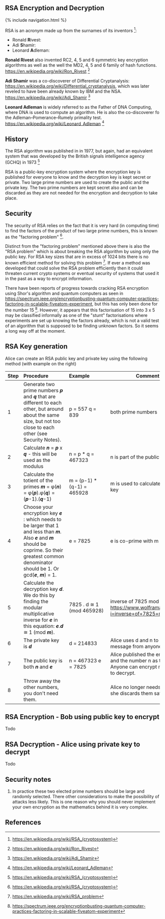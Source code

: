 ## RSA Encryption and Decryption

{% include navigation.html %}

RSA is an acronym made up from the surnames of its inventors [^1]:

- Ronald **R**ivest:
- Adi **S**hamir:
- Leonard **A**dleman:

**Ronald Rivest** also invented RC2, 4, 5 and 6 symmetric key encryption algorithms as well as the well the MD2, 4, 5 and 6 family of hash functions. https://en.wikipedia.org/wiki/Ron_Rivest [^2]

**Adi Shamir** was a co-discoverer of Differential Cryptanalysis: https://en.wikipedia.org/wiki/Differential_cryptanalysis, which was later reveled to have been already known by IBM and the NSA. https://en.wikipedia.org/wiki/Adi_Shamir [^3]

**Leonard Adleman** is widely referred to as the Father of DNA Computing, where DNA is used to compute an algorithm. He is also the co-discoverer fo the Adleman–Pomerance–Rumely primality test. https://en.wikipedia.org/wiki/Leonard_Adleman [^4]

## History

The RSA algorithm was published in in 1977, but again, had an equivalent system that was developed by the British signals intelligence agency (GCHQ) in 1973 [^1]

RSA is a public-key encryption system where the encryption key is published for everyone to know and the decryption key is kept secret or private. Two large prime numbers are used to create the public and the private key. The two prime numbers are kept secret also and can be discarded as they are not needed for the encryption and decryption to take place.

## Security

The security of RSA relies on the fact that it is very hard (in computing time) to find the factors of the product of two large prime numbers, this is known as the "factoring problem" [^1].

Distinct from the "factoring problem" mentioned above there is also the "RSA problem" which is about breaking the RSA algorithm by using only the public key.
For RSA key sizes that are in excess of 1024 bits there is no known efficient method for solving this problem [^5]. If ever a method was developed that could solve the RSA problem efficiently then it could threaten current crypto systems or eventual security of systems that used it in the past as a way to encrypt information.

There have been reports of progress towards cracking RSA encryption using Shor's algorithm and quantum computers as seen in https://spectrum.ieee.org/encryptionbusting-quantum-computer-practices-factoring-in-scalable-fiveatom-experiment, but this has only been done for the number 15 [^6]. However, it appears that this factorisation of 15 into 3 x 5 may be classified informally as one of the "stunt" factorisations where experiments are set up knowing the factors already, which is not a valid test of an algorithm that is supposed to be finding unknown factors. So it seems a long way off at the moment.

## RSA Key generation

Alice can create an RSA public key and private key using the following method (with example on the right)

| Step | Procedure&nbsp;&nbsp;&nbsp;&nbsp;&nbsp;&nbsp;&nbsp;&nbsp;&nbsp;&nbsp;&nbsp;&nbsp;                                                                                                                                       | Example&nbsp;&nbsp;&nbsp;&nbsp;&nbsp;&nbsp;&nbsp;&nbsp;&nbsp;&nbsp;&nbsp;&nbsp; | Comment&nbsp;&nbsp;&nbsp;&nbsp;&nbsp;&nbsp;&nbsp;&nbsp;&nbsp;&nbsp;&nbsp;&nbsp;                                          |
| ---- | ----------------------------------------------------------------------------------------------------------------------------------------------------------------------------------------------------------------------- | ------------------------------------------------------------------------------- | ------------------------------------------------------------------------------------------------------------------------ |
| 1    | Generate two prime numbers **_p_** and **_q_** that are different to each other, but around about the same size, but not too close to each other (see Security Notes).                                                  | p = 557 q = 839                                                                 | both prime numbers                                                                                                       |
| 2    | Calculate **_n_** = **_p_** x **_q_** - this will be used as the modulus                                                                                                                                                | n = p \* q = 467323                                                             | n is part of the public key                                                                                              |
| 3    | Calculate the totient of the primes **_m_** = φ(**_n_**) = φ(**_p_**).φ(**_q_**) = (**_p_**-1).(**_q_**-1)                                                                                                              | m = (p-1) \* (q-1) = 465928                                                     | m is used to calculate the decryption key                                                                                |
| 4    | Choose your encryption key **_e_** : which needs to be larger that 1 and less than **_m_**. Also **_e_** and **_m_** should be coprime. So their greatest common denominator should be 1. Or gcd(**_e_**, **_m_**) = 1. | e = 7825                                                                        | e is co-prime with m                                                                                                     |
| 5    | Calculate the decryption key **_d_**. We do this by finding the modular multiplicative inverse for **_e_** in this equation: **_e_**.**_d_** ≅ 1 (mod **_m_**).                                                         | 7825 . d ≅ 1 (mod 465928)                                                       | inverse of 7825 mod 465928 https://www.wolframalpha.com/input/?i=inverse+of+7825+mod+465928                              |
| 6    | The private key is **_d_**                                                                                                                                                                                              | d = 214833                                                                      | Alice uses d and n to decrypt a message from anyone                                                                      |
| 7    | The public key is both **_n_** and **_e_**                                                                                                                                                                              | n = 467323 e = 7825                                                             | Alice published the encryption key e and the number n as the public key. Anyone can encrypt messages for her to decrypt. |
| 8    | Throw away the other numbers, you don't need them.                                                                                                                                                                      |                                                                                 | Alice no longer needs p, q or m. So, she discards them safely.                                                           |

## RSA Encryption - Bob using public key to encrypt

Todo

## RSA Decryption - Alice using private key to decrypt

Todo

## Security notes

1. In practice these two elected prime numbers should be large and randomly selected. There other considerations to make the possibility of attacks less likely. This is one reason why you should never implement your own encryption as the mathematics behind it is very complex.

## References

[^1]: https://en.wikipedia.org/wiki/RSA_(cryptosystem)
[^2]: https://en.wikipedia.org/wiki/Ron_Rivest
[^3]: https://en.wikipedia.org/wiki/Adi_Shamir
[^4]: https://en.wikipedia.org/wiki/Leonard_Adleman
[^5]: https://en.wikipedia.org/wiki/RSA_problem
[^6]: https://spectrum.ieee.org/encryptionbusting-quantum-computer-practices-factoring-in-scalable-fiveatom-experiment
[^7]: https://cacr.uwaterloo.ca/hac/
[^8]: https://cacr.uwaterloo.ca/hac/about/chap8.pdf

